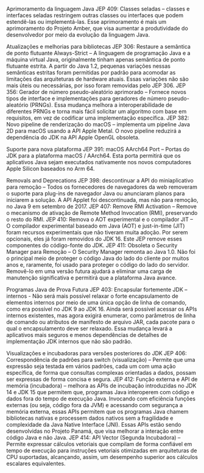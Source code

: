 Aprimoramento da linguagem Java
JEP 409: Classes seladas – classes e interfaces seladas restringem outras classes ou interfaces que podem estendê-las ou implementá-las. Esse aprimoramento é mais um aprimoramento do Projeto Amber, que visa aumentar a produtividade do desenvolvedor por meio da evolução da linguagem Java.
 
Atualizações e melhorias para bibliotecas
JEP 306: Restaure a semântica de ponto flutuante Always-Strict – A linguagem de programação Java e a máquina virtual Java, originalmente tinham apenas semântica de ponto flutuante estrita. A partir do Java 1.2, pequenas variações nessas semânticas estritas foram permitidas por padrão para acomodar as limitações das arquiteturas de hardware atuais. Essas variações não são mais úteis ou necessárias, por isso foram removidas pelo JEP 306.
JEP 356: Gerador de número pseudo-aleatório aprimorado – Fornece novos tipos de interface e implementações para geradores de número pseudo-aleatório (PRNGs). Essa mudança melhora a interoperabilidade de diferentes PRNGs e torna mais fácil solicitar um algoritmo com base em requisitos, em vez de codificar uma implementação específica.
JEP 382: Novo pipeline de renderização do macOS – implementa um pipeline Java 2D para macOS usando a API Apple Metal. O novo pipeline reduzirá a dependência do JDK na API Apple OpenGL obsoleta.
 
Suporte para nova plataforma
JEP 391: macOS AArch64 Port – Portas do JDK para a plataforma macOS / AArch64. Esta porta permitirá que os aplicativos Java sejam executados nativamente nos novos computadores Apple Silicon baseados no Arm 64.
 
Removals and Deprecations
JEP 398: descontinuar a API do miniaplicativo para remoção – Todos os fornecedores de navegadores da web removeram o suporte para plug-ins de navegador Java ou anunciaram planos para iniciarem a solução. A API Applet foi descontinuada, mas não para remoção, no Java 9 em setembro de 2017.
JEP 407: Remove RMI Activation – Remove o mecanismo de ativação de Remote Method Invocation (RMI), preservando o resto do RMI.
JEP 410: Remova o AOT experimental e o compilador JIT – O compilador experimental baseado em Java (AOT) e just-in-time (JIT) foram recursos experimentais que não tiveram muita adoção. Por serem opcionais, eles já foram removidos do JDK 16. Este JEP remove esses componentes do código-fonte do JDK.
JEP 411: Obsoleta o Security Manager para Remoção – O Security Manager remonta ao Java 1.0. Não foi o principal meio de proteger o código Java do lado do cliente por muitos anos e, raramente, foi usado para proteger o código do lado do servidor. Removê-lo em uma versão futura ajudará a eliminar uma carga de manutenção significativa e permitirá que a plataforma Java avance.
 
Programas Java de Prova Futura
JEP 403: Encapsular fortemente JDK – internos - Não será mais possível relaxar o forte encapsulamento de elementos internos por meio de uma única opção de linha de comando, como era possível no JDK 9 ao JDK 16. Ainda será possível acessar os APIs internos existentes, mas agora exigirá enumerar, como parâmetros de linha de comando ou atributos de manifesto de arquivo JAR, cada pacote para o qual o encapsulamento deve ser relaxado. Essa mudança levará a aplicativos mais seguros e menos dependências de detalhes de implementação JDK internos que não são padrão.
 
Visualizações e incubadoras para versões posteriores do JDK
JEP 406: Correspondência de padrões para switch (visualização) – Permite que uma expressão seja testada em vários padrões, cada um com uma ação específica, de forma que consultas complexas orientadas a dados, possam ser expressas de forma concisa e segura.
JEP 412: Função externa e API de memória (incubadora) – melhora as APIs de incubação introduzidas no JDK 14 e JDK 15 que permitem que, programas Java interoperem com código e dados fora do tempo de execução Java. Invocando com eficiência funções externas (ou seja, código fora da JVM) e acessando com segurança a memória externa, essas APIs permitem que os programas Java chamem bibliotecas nativas e processem dados nativos sem a fragilidade e complexidade da Java Native Interface (JNI). Essas APIs estão sendo desenvolvidas no Projeto Panamá, que visa melhorar a interação entre código Java e não Java.
JEP 414: API Vector (Segunda Incubadora) – Permite expressar cálculos vetoriais que compilam de forma confiável em tempo de execução para instruções vetoriais otimizadas em arquiteturas de CPU suportadas, alcançando, assim, um desempenho superior aos cálculos escalares equivalentes.
